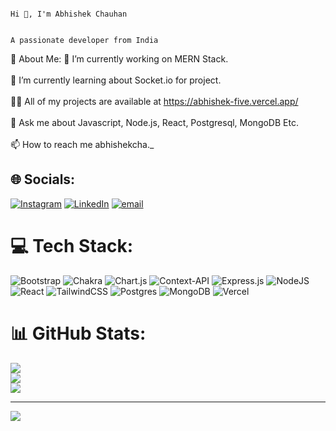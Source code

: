                                                                                             Hi 👋, I'm Abhishek Chauhan

                                                                                          A passionate developer from India

💫 About Me:
🔭 I’m currently working on MERN Stack.<br><br>🌱 I’m currently learning about Socket.io for project.<br><br>👨‍💻 All of my projects are available at https://abhishek-five.vercel.app/<br><br>💬 Ask me about Javascript, Node.js, React, Postgresql, MongoDB Etc.<br><br>📫 How to reach me abhishekcha._


## 🌐 Socials:
[![Instagram](https://img.shields.io/badge/Instagram-%23E4405F.svg?logo=Instagram&logoColor=white)](https://instagram.com/abhishekcha._) [![LinkedIn](https://img.shields.io/badge/LinkedIn-%230077B5.svg?logo=linkedin&logoColor=white)](https://linkedin.com/in/https://www.linkedin.com/in/abhishek-chauhan-470028237/) [![email](https://img.shields.io/badge/Email-D14836?logo=gmail&logoColor=white)](mailto:abhisheksinghc84@gmail.com) 

# 💻 Tech Stack:
![Bootstrap](https://img.shields.io/badge/bootstrap-%238511FA.svg?style=for-the-badge&logo=bootstrap&logoColor=white) ![Chakra](https://img.shields.io/badge/chakra-%234ED1C5.svg?style=for-the-badge&logo=chakraui&logoColor=white) ![Chart.js](https://img.shields.io/badge/chart.js-F5788D.svg?style=for-the-badge&logo=chart.js&logoColor=white) ![Context-API](https://img.shields.io/badge/Context--Api-000000?style=for-the-badge&logo=react) ![Express.js](https://img.shields.io/badge/express.js-%23404d59.svg?style=for-the-badge&logo=express&logoColor=%2361DAFB) ![NodeJS](https://img.shields.io/badge/node.js-6DA55F?style=for-the-badge&logo=node.js&logoColor=white) ![React](https://img.shields.io/badge/react-%2320232a.svg?style=for-the-badge&logo=react&logoColor=%2361DAFB) ![TailwindCSS](https://img.shields.io/badge/tailwindcss-%2338B2AC.svg?style=for-the-badge&logo=tailwind-css&logoColor=white) ![Postgres](https://img.shields.io/badge/postgres-%23316192.svg?style=for-the-badge&logo=postgresql&logoColor=white) ![MongoDB](https://img.shields.io/badge/MongoDB-%234ea94b.svg?style=for-the-badge&logo=mongodb&logoColor=white) ![Vercel](https://img.shields.io/badge/vercel-%23000000.svg?style=for-the-badge&logo=vercel&logoColor=white)
# 📊 GitHub Stats:
![](https://github-readme-stats.vercel.app/api?username=abhishekcha790&theme=merko&hide_border=true&include_all_commits=true&count_private=false)<br/>
![](https://nirzak-streak-stats.vercel.app/?user=abhishekcha790&theme=merko&hide_border=true)<br/>
![](https://github-readme-stats.vercel.app/api/top-langs/?username=abhishekcha790&theme=merko&hide_border=true&include_all_commits=true&count_private=false&layout=compact)

---
[![](https://visitcount.itsvg.in/api?id=abhishekcha790&icon=0&color=0)](https://visitcount.itsvg.in)

<!-- Proudly created with GPRM ( https://gprm.itsvg.in ) -->
